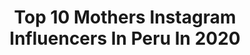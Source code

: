 ---
title: Top 10 Mothers Instagram Influencers In Peru In 2020
description: >-
  Find top mothers Instagram influencers in Peru in 2020. Most popular hashtags: #mothersday #stayhome #yomequedoencasa #cuarentena.
platform: Instagram
profiles:
  - username: "monicahoyoss"
    fullname: >-
      MONICA HOYOS 🇪🇸🇵🇪
    location: "Peru"
    followers: 156669
    engagement: 191
    commentsToLikes: 0.059813
    id: ck55opf1c8ubz0i11clan366x
    verified: true
    hashtags: "#monicahoyos, #revistasemana, #motivationalquotes, #mothersday"
  - username: "pattyblazquez"
    fullname: >-
      Patty Blázquez
    location: "Peru"
    followers: 6201
    engagement: 601
    commentsToLikes: 0.084793
    id: ck5ckrogaxh6h0i11jqejpxg0
    verified: false
    hashtags: "#goodnight, #tardeo, #girlpower, #stong"
  - username: "pierina_dg"
    fullname: >-
      Pierina De La Borda Gotuzzo
    location: "Peru"
    followers: 27955
    engagement: 275
    commentsToLikes: 0.047540
    id: ck0u81ats66gj0i19ly75nquv
    verified: false
    hashtags: "#winelover, #love, #skincareroutine, #stayathome"
  - username: "nashmorenog"
    fullname: >-
      𝗡𝗮𝘀𝗵 𝗠𝗼𝗿𝗲𝗻𝗼
    location: "Peru"
    followers: 18645
    engagement: 210
    commentsToLikes: 0.080535
    id: ckap4kl8e7plg0i78zb916wuh
    verified: false
    hashtags: "#isabelallende, #loca, #music, #musica"
  - username: "ara.linaresoficial"
    fullname: >-
      Araceli Linares
    location: "Peru"
    followers: 11865
    engagement: 740
    commentsToLikes: 0.183080
    id: ck8tcvcl70tsa0j78wh9arw53
    verified: false
    hashtags: "#publicidad, #liker, #influencerstyle, #sunshine"
  - username: "yaimarperez"
    fullname: >-
      Yaimar Pérez ∞
    location: "Peru"
    followers: 15827
    engagement: 202
    commentsToLikes: 0.264308
    id: ck6tt1myx82st0j71zi8x67zu
    verified: false
    hashtags: "#dulcera, #tenis, #familia, #staysafe"
  - username: "lajavi.arnillas"
    fullname: >-
      Javiera Arnillas Cartagena
    location: "Peru"
    followers: 12684
    engagement: 689
    commentsToLikes: 0.066864
    id: ck5zumcm02mz00i14zfvgkud2
    verified: false
    hashtags: "#instagram, #instamoment, #reflexiones, #youtubechannel"
  - username: "daniellaeacosta"
    fullname: >-
      Daniella Acosta
    location: "Peru"
    followers: 53851
    engagement: 219
    commentsToLikes: 0.112725
    id: ck13d1tzc38n30i19e4v4c15v
    verified: false
    hashtags: "#summeroutfit, #glamoutfits, #sorteonacional, #dia5"
  - username: "elmundodepixel"
    fullname: >-
      𝗣 𝗜 𝗫 𝗘 𝗟
    location: "Peru"
    followers: 6968
    engagement: 1496
    commentsToLikes: 0.156972
    id: ckaosr2mkspuu0i7867hel2h8
    verified: false
    hashtags: "#rottweiler, #peruvian, #chihuhuaperu, #mascotasperu"
  - username: "martinvelasquezl"
    fullname: >-
      Martin Velasquez
    location: "Peru"
    followers: 108722
    engagement: 227
    commentsToLikes: 0.013059
    id: ck6u9437vvdpw0j719j9kt6fa
    verified: true
    hashtags: "#oscars, #theatre, #teatro, #music"
---